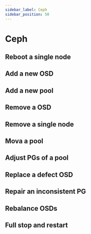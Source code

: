 ```yaml
---
sidebar_label: Ceph
sidebar_position: 50
---
```


# Ceph

## Reboot a single node

## Add a new OSD

## Add a new pool

## Remove a OSD

## Remove a single node

## Mova a pool

## Adjust PGs of a pool

## Replace a defect OSD

## Repair an inconsistent PG

## Rebalance OSDs

## Full stop and restart
